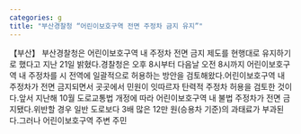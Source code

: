 ```yaml
---
categories: g
title: "부산경찰청 “어린이보호구역 전면 주정차 금지 유지”"
---
```

【부산】 부산경찰청은 어린이보호구역 내 주정차 전면 금지 제도를 현행대로 유지하기로 했다고 지난 21일 밝혔다.경찰청은 오후 8시부터 다음날 오전 8시까지 어린이보호구역 내 주정차를 시 전역에 일괄적으로 허용하는 방안을 검토해왔다.어린이보호구역 내 주정차가 전면 금지되면서 곳곳에서 민원이 잇따르자 탄력적 주정차 허용을 검토한 것이다.앞서 지난해 10월 도로교통법 개정에 따라 어린이보호구역 내 불법 주정차가 전면 금지됐다.위반할 경우 일반 도로보다 3배 많은 12만 원(승용차 기준)의 과태료가 부과된다.그러나 어린이보호구역 주변 주민